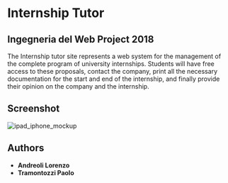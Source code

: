 # Internship Tutor
## Ingegneria del Web Project 2018


The Internship tutor site represents a web system for the management of the complete program of university internships. Students will have free access to these proposals, contact the company, print all the necessary documentation for the start and end of the internship, and finally provide their opinion on the company and the internship.
## Screenshot
![ipad_iphone_mockup](https://user-images.githubusercontent.com/34028703/46564544-37ecfe80-c908-11e8-9763-2b17099dc050.jpg)

## Authors
* **Andreoli Lorenzo**
* **Tramontozzi Paolo**

